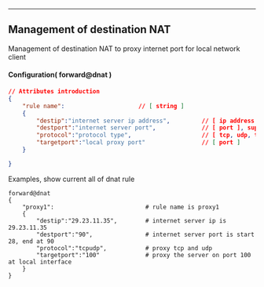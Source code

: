 ***
## Management of destination NAT
Management of destination NAT to proxy internet port for local network client

#### Configuration( forward@dnat )

```json
// Attributes introduction 
{
    "rule name":                     // [ string ]
    {
        "destip":"internet server ip address",         // [ ip address ]
        "destport":"internet server port",             // [ port ], supoprt single port and range of port(ex. 80-100)
        "protocol":"protocol type",                    // [ tcp, udp, tcpudp ], tcpudp for tcp and udp
        "targetport":"local proxy port"                // [ port ]
    }

}
```

Examples, show current all of dnat rule
```shell
forward@dnat
{
    "proxy1":                          # rule name is proxy1
    {
        "destip":"29.23.11.35",        # internet server ip is 29.23.11.35
        "destport":"90",               # internet server port is start 28, end at 90 
        "protocol":"tcpudp",           # proxy tcp and udp
        "targetport":"100"             # proxy the server on port 100 at local interface
    }
}
```



